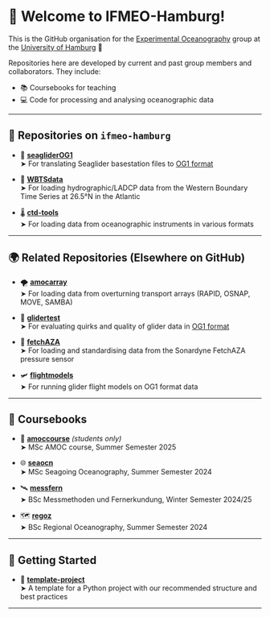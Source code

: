# 👋 Welcome to IFMEO-Hamburg!

This is the GitHub organisation for the [Experimental Oceanography](http://eleanorfrajka.com) group at the [University of Hamburg](https://www.ifm.uni-hamburg.de/en.html) 🌊

Repositories here are developed by current and past group members and collaborators. They include:

- 📚 Coursebooks for teaching
- 💻 Code for processing and analysing oceanographic data

---
  
## 🧰 Repositories on `ifmeo-hamburg`

- 🐋 [**seagliderOG1**](http://github.com/ifmeo-hamburg/seagliderOG1)  
  ➤ For translating Seaglider basestation files to [OG1 format](https://oceangliderscommunity.github.io/OG-format-user-manual/OG_Format.html)

- 🌊 [**WBTSdata**](http://github.com/ifmeo-hamburg/WBTSdata)  
  ➤ For loading hydrographic/LADCP data from the Western Boundary Time Series at 26.5°N in the Atlantic

- 🌡️ [**ctd-tools**](http://github.com/ifmeo-hamburg/ctd-tools)  
  ➤ For loading data from oceanographic instruments in various formats

---

## 🌍 Related Repositories (Elsewhere on GitHub)

- 🌪️ [**amocarray**](http://github.com/AMOCCommunity/amocarray)  
  ➤ For loading data from overturning transport arrays (RAPID, OSNAP, MOVE, SAMBA)

- 🤖 [**glidertest**](http://github.com/oceangliderscommunity/glidertest)  
  ➤ For evaluating quirks and quality of glider data in [OG1 format](https://oceangliderscommunity.github.io/OG-format-user-manual/OG_Format.html)

- 🧭 [**fetchAZA**](http://github.com/eleanorfrajka/fetchAZA)  
  ➤ For loading and standardising data from the Sonardyne FetchAZA pressure sensor

- 🛩️ [**flightmodels**](http://github.com/eleanorfrajka/flightmodels)  
  ➤ For running glider flight models on OG1 format data
  
---

## 📘 Coursebooks

- 🧵 [**amoccourse**](http://github.com/ifmeo-hamburg/amoccourse) *(students only)*  
  ➤ MSc AMOC course, Summer Semester 2025

- 🌐 [**seaocn**](http://github.com/ifmeo-hamburg/seaocn)  
  ➤ MSc Seagoing Oceanography, Summer Semester 2024

- 🛰️ [**messfern**](http://github.com/ifmeo-hamburg/messfern)  
  ➤ BSc Messmethoden und Fernerkundung, Winter Semester 2024/25

- 🗺️ [**regoz**](http://github.com/ifmeo-hamburg/regoz)  
  ➤ BSc Regional Oceanography, Summer Semester 2024

---

## 🚀 Getting Started

- 🧪 [**template-project**](http://github.com/eleanorfrajka/template-project)  
  ➤ A template for a Python project with our recommended structure and best practices

---

<!--
🌈 Contribution guidelines - how can the community get involved?
👩‍💻 Useful resources - where can the community find your docs?
🍿 Fun facts - what does your team eat for breakfast?
🧙 You can do mighty things with [Markdown](https://docs.github.com/github/writing-on-github/getting-started-with-writing-and-formatting-on-github/basic-writing-and-formatting-syntax)
-->
